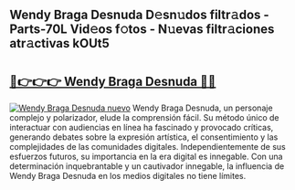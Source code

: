 ## Wendy Braga Desnuda D𝚎sn𝚞dos filtr𝚊dos - Parts-70L Vid𝚎os f𝚘tos - N𝚞evas filtr𝚊ciones atr𝚊ctivas kOUt5

# <h2><a href="http://mb92ar.tromn.icu/?c=Wendy+Braga+Desnuda">🔗👉👉👉 Wendy Braga Desnuda 🔗🔗</a></h2>

[![Wendy Braga Desnuda nuevo](https://i.imgur.com/pEAQMta.gif)](http://mb92ar.tromn.icu/?c=Wendy+Braga+Desnuda)
Wendy Braga Desnuda, un personaje complejo y polarizador, elude la comprensión fácil. Su método único de interactuar con audiencias en línea ha fascinado y provocado críticas, generando debates sobre la expresión artística, el consentimiento y las complejidades de las comunidades digitales. Independientemente de sus esfuerzos futuros, su importancia en la era digital es innegable. Con una determinación inquebrantable y un cautivador innegable, la influencia de Wendy Braga Desnuda en los medios digitales no tiene límites.
